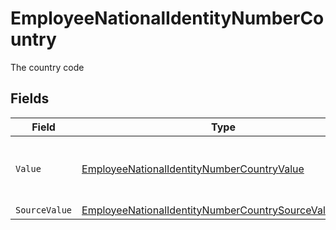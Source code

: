 # EmployeeNationalIdentityNumberCountry

The country code


## Fields

| Field                                                                                                                                     | Type                                                                                                                                      | Required                                                                                                                                  | Description                                                                                                                               | Example                                                                                                                                   |
| ----------------------------------------------------------------------------------------------------------------------------------------- | ----------------------------------------------------------------------------------------------------------------------------------------- | ----------------------------------------------------------------------------------------------------------------------------------------- | ----------------------------------------------------------------------------------------------------------------------------------------- | ----------------------------------------------------------------------------------------------------------------------------------------- |
| `Value`                                                                                                                                   | [EmployeeNationalIdentityNumberCountryValue](../../Models/Components/EmployeeNationalIdentityNumberCountryValue.md)                       | :heavy_minus_sign:                                                                                                                        | The ISO3166-1 Alpha2 Code of the Country                                                                                                  | US                                                                                                                                        |
| `SourceValue`                                                                                                                             | [EmployeeNationalIdentityNumberCountrySourceValueUnion](../../Models/Components/EmployeeNationalIdentityNumberCountrySourceValueUnion.md) | :heavy_minus_sign:                                                                                                                        | N/A                                                                                                                                       |                                                                                                                                           |